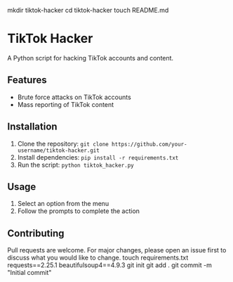 mkdir tiktok-hacker
cd tiktok-hacker
touch README.md
# TikTok Hacker

A Python script for hacking TikTok accounts and content.

## Features
- Brute force attacks on TikTok accounts
- Mass reporting of TikTok content

## Installation
1. Clone the repository: `git clone https://github.com/your-username/tiktok-hacker.git`
2. Install dependencies: `pip install -r requirements.txt`
3. Run the script: `python tiktok_hacker.py`

## Usage
1. Select an option from the menu
2. Follow the prompts to complete the action

## Contributing
Pull requests are welcome. For major changes, please open an issue first to discuss what you would like to change.
touch requirements.txt
requests==2.25.1
beautifulsoup4==4.9.3
git init
git add .
git commit -m "Initial commit"
